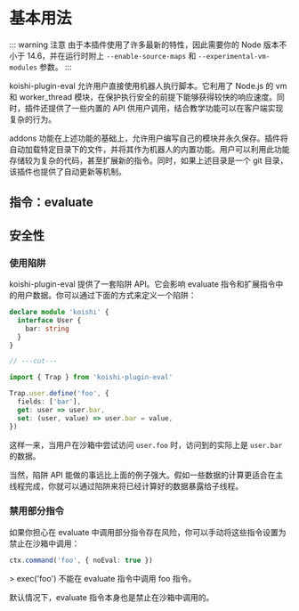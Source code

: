 # 基本用法

::: warning 注意
由于本插件使用了许多最新的特性，因此需要你的 Node 版本不小于 14.6，并在运行时附上 `--enable-source-maps` 和 `--experimental-vm-modules` 参数。
:::

koishi-plugin-eval 允许用户直接使用机器人执行脚本。它利用了 Node.js 的 vm 和 worker_thread 模块，在保护执行安全的前提下能够获得较快的响应速度。同时，插件还提供了一些内置的 API 供用户调用，结合教学功能可以在客户端实现复杂的行为。

addons 功能在上述功能的基础上，允许用户编写自己的模块并永久保存。插件将自动加载特定目录下的文件，并将其作为机器人的内置功能。用户可以利用此功能存储较为复杂的代码，甚至扩展新的指令。同时，如果上述目录是一个 git 目录，该插件也提供了自动更新等机制。

## 指令：evaluate

## 安全性

### 使用陷阱

koishi-plugin-eval 提供了一套陷阱 API。它会影响 evaluate 指令和扩展指令中的用户数据。你可以通过下面的方式来定义一个陷阱：

```ts
declare module 'koishi' {
  interface User {
    bar: string
  }
}

// ---cut---

import { Trap } from 'koishi-plugin-eval'

Trap.user.define('foo', {
  fields: ['bar'],
  get: user => user.bar,
  set: (user, value) => user.bar = value,
})
```

这样一来，当用户在沙箱中尝试访问 `user.foo` 时，访问到的实际上是 `user.bar` 的数据。

当然，陷阱 API 能做的事远比上面的例子强大。假如一些数据的计算更适合在主线程完成，你就可以通过陷阱来将已经计算好的数据暴露给子线程。

### 禁用部分指令

如果你担心在 evaluate 中调用部分指令存在风险，你可以手动将这些指令设置为禁止在沙箱中调用：

```ts
ctx.command('foo', { noEval: true })
```

<panel-view title="聊天记录">
<chat-message nickname="Alice" color="#cc0066">> exec('foo')</chat-message>
<chat-message nickname="Koishi" avatar="/koishi.png">不能在 evaluate 指令中调用 foo 指令。</chat-message>
</panel-view>

默认情况下，evaluate 指令本身也是禁止在沙箱中调用的。
